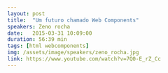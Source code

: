 ```yaml
---
layout: post
title:  "Um futuro chamado Web Components"
speakers: Zeno rocha
date:   2015-03-31 10:09:00
duration: 56:39 min
tags: [html webcomponents]
img: /assets/image/speakers/zeno_rocha.jpg
link: https://www.youtube.com/watch?v=7Q0-E_rZ_Cc
---
```

